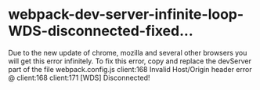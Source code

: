 # webpack-dev-server-infinite-loop-WDS-disconnected-fixed...
Due to the new update of chrome, mozilla and several other browsers you will get this error infinitely. To fix this error, copy and replace the devServer part of the file webpack.config.js
client:168 Invalid Host/Origin header
error @ client:168
client:171 [WDS] Disconnected!
